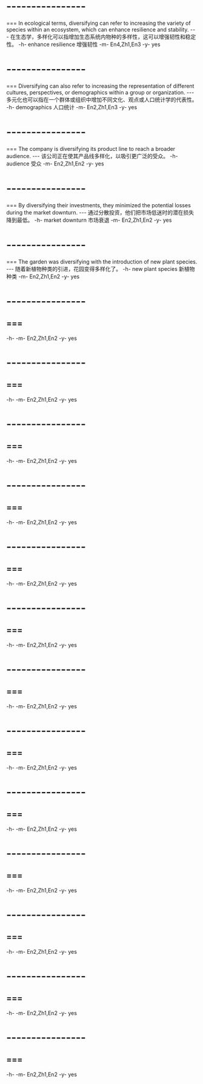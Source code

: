 # ----------------
=== In ecological terms, diversifying can refer to increasing the variety of species within an ecosystem, which can enhance resilience and stability.
--- 在生态学，多样化可以指增加生态系统内物种的多样性，这可以增强韧性和稳定性。
-h- enhance resilience 增强韧性
-m- En4,Zh1,En3
-y- yes

# ----------------
=== Diversifying can also refer to increasing the representation of different cultures, perspectives, or demographics within a group or organization.
--- 多元化也可以指在一个群体或组织中增加不同文化、观点或人口统计学的代表性。
-h- demographics 人口统计
-m- En2,Zh1,En3
-y- yes

# ----------------
=== The company is diversifying its product line to reach a broader audience.
--- 该公司正在使其产品线多样化，以吸引更广泛的受众。
-h- audience 受众
-m- En2,Zh1,En2
-y- yes


# ----------------
=== By diversifying their investments, they minimized the potential losses during the market downturn.
--- 通过分散投资，他们把市场低迷时的潜在损失降到最低。
-h- market downturn 市场衰退
-m- En2,Zh1,En2
-y- yes

# ----------------
=== The garden was diversifying with the introduction of new plant species.
--- 随着新植物种类的引进，花园变得多样化了。
-h- new plant species 新植物种类
-m- En2,Zh1,En2
-y- yes

# ----------------
=== 
--- 
-h-
-m- En2,Zh1,En2
-y- yes

# ----------------
=== 
--- 
-h-
-m- En2,Zh1,En2
-y- yes

# ----------------
=== 
--- 
-h-
-m- En2,Zh1,En2
-y- yes

# ----------------
=== 
--- 
-h-
-m- En2,Zh1,En2
-y- yes

# ----------------
=== 
--- 
-h-
-m- En2,Zh1,En2
-y- yes

# ----------------
=== 
--- 
-h-
-m- En2,Zh1,En2
-y- yes

# ----------------
=== 
--- 
-h-
-m- En2,Zh1,En2
-y- yes

# ----------------
=== 
--- 
-h-
-m- En2,Zh1,En2
-y- yes

# ----------------
=== 
--- 
-h-
-m- En2,Zh1,En2
-y- yes

# ----------------
=== 
--- 
-h-
-m- En2,Zh1,En2
-y- yes

# ----------------
=== 
--- 
-h-
-m- En2,Zh1,En2
-y- yes

# ----------------
=== 
--- 
-h-
-m- En2,Zh1,En2
-y- yes

# ----------------
=== 
--- 
-h-
-m- En2,Zh1,En2
-y- yes